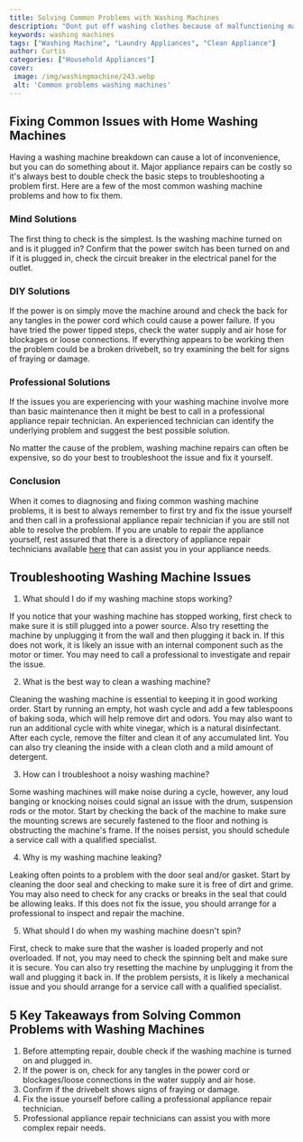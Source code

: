 ```yaml
---
title: Solving Common Problems with Washing Machines
description: "Dont put off washing clothes because of malfunctioning machines - this blog post helps identify common problems with washing machines and how to resolve them"
keywords: washing machines
tags: ["Washing Machine", "Laundry Appliances", "Clean Appliance"]
author: Curtis
categories: ["Household Appliances"]
cover: 
 image: /img/washingmachine/243.webp
 alt: 'Common problems washing machines'
---
```

## Fixing Common Issues with Home Washing Machines

Having a washing machine breakdown can cause a lot of inconvenience, but you can do something about it. Major appliance repairs can be costly so it's always best to double check the basic steps to troubleshooting a problem first. Here are a few of the most common washing machine problems and how to fix them.

### Mind Solutions

The first thing to check is the simplest. Is the washing machine turned on and is it plugged in? Confirm that the power switch has been turned on and if it is plugged in, check the circuit breaker in the electrical panel for the outlet.

### DIY Solutions

If the power is on simply move the machine around and check the back for any tangles in the power cord which could cause a power failure. If you have tried the power tipped steps, check the water supply and air hose for blockages or loose connections. If everything appears to be working then the problem could be a broken drivebelt, so try examining the belt for signs of fraying or damage.

### Professional Solutions

If the issues you are experiencing with your washing machine involve more than basic maintenance then it might be best to call in a professional appliance repair technician. An experienced technician can identify the underlying problem and suggest the best possible solution.

No matter the cause of the problem, washing machine repairs can often be expensive, so do your best to troubleshoot the issue and fix it yourself.

### Conclusion

When it comes to diagnosing and fixing common washing machine problems, it is best to always remember to first try and fix the issue yourself and then call in a professional appliance repair technician if you are still not able to resolve the problem. If you are unable to repair the appliance yourself, rest assured that there is a directory of appliance repair technicians available [here](./pages/appliance-repair-technicians) that can assist you in your appliance needs.

## Troubleshooting Washing Machine Issues

1. What should I do if my washing machine stops working? 

If you notice that your washing machine has stopped working, first check to make sure it is still plugged into a power source. Also try resetting the machine by unplugging it from the wall and then plugging it back in. If this does not work, it is likely an issue with an internal component such as the motor or timer. You may need to call a professional to investigate and repair the issue.

2. What is the best way to clean a washing machine? 

Cleaning the washing machine is essential to keeping it in good working order. Start by running an empty, hot wash cycle and add a few tablespoons of baking soda, which will help remove dirt and odors. You may also want to run an additional cycle with white vinegar, which is a natural disinfectant. After each cycle, remove the filter and clean it of any accumulated lint. You can also try cleaning the inside with a clean cloth and a mild amount of detergent.

3. How can I troubleshoot a noisy washing machine? 

Some washing machines will make noise during a cycle, however, any loud banging or knocking noises could signal an issue with the drum, suspension rods or the motor. Start by checking the back of the machine to make sure the mounting screws are securely fastened to the floor and nothing is obstructing the machine's frame. If the noises persist, you should schedule a service call with a qualified specialist. 

4. Why is my washing machine leaking? 

Leaking often points to a problem with the door seal and/or gasket. Start by cleaning the door seal and checking to make sure it is free of dirt and grime. You may also need to check for any cracks or breaks in the seal that could be allowing leaks. If this does not fix the issue, you should arrange for a professional to inspect and repair the machine.

5. What should I do when my washing machine doesn't spin? 

First, check to make sure that the washer is loaded properly and not overloaded. If not, you may need to check the spinning belt and make sure it is secure. You can also try resetting the machine by unplugging it from the wall and plugging it back in. If the problem persists, it is likely a mechanical issue and you should arrange for a service call with a qualified specialist.

## 5 Key Takeaways from Solving Common Problems with Washing Machines

1. Before attempting repair, double check if the washing machine is turned on and plugged in.
2. If the power is on, check for any tangles in the power cord or blockages/loose connections in the water supply and air hose.
3. Confirm if the drivebelt shows signs of fraying or damage.
4. Fix the issue yourself before calling a professional appliance repair technician.
5. Professional appliance repair technicians can assist you with more complex repair needs.
